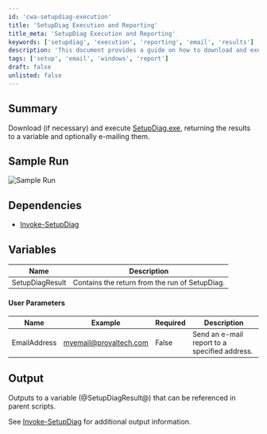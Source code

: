 ```yaml
---
id: 'cwa-setupdiag-execution'
title: 'SetupDiag Execution and Reporting'
title_meta: 'SetupDiag Execution and Reporting'
keywords: ['setupdiag', 'execution', 'reporting', 'email', 'results']
description: 'This document provides a guide on how to download and execute SetupDiag.exe, capturing the results in a variable and optionally sending an email report. It includes sample runs, dependencies, user parameters, and output details for effective usage.'
tags: ['setup', 'email', 'windows', 'report']
draft: false
unlisted: false
---
```

## Summary

Download (if necessary) and execute [SetupDiag.exe](https://learn.microsoft.com/en-us/windows/deployment/upgrade/setupdiag), returning the results to a variable and optionally e-mailing them.

## Sample Run

![Sample Run](..\..\..\static\img\Get-SetupDiag-Report\image_1.png)

## Dependencies

- [Invoke-SetupDiag](https://proval.itglue.com/DOC-5078775-12024896)

## Variables

| Name              | Description                               |
|-------------------|-------------------------------------------|
| SetupDiagResult   | Contains the return from the run of SetupDiag. |

#### User Parameters

| Name          | Example                                   | Required | Description                                   |
|---------------|-------------------------------------------|----------|-----------------------------------------------|
| EmailAddress  | [myemail@provaltech.com](mailto:myemail@provaltech.com) | False    | Send an e-mail report to a specified address. |

## Output

Outputs to a variable (@SetupDiagResult@) that can be referenced in parent scripts.

See [Invoke-SetupDiag](https://proval.itglue.com/DOC-5078775-12024896) for additional output information.




